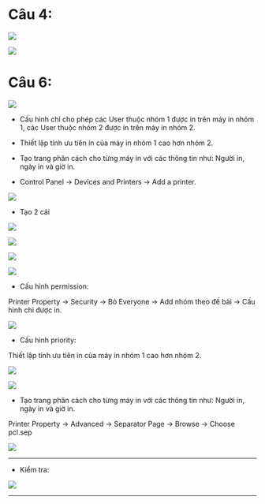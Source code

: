 # Câu 4:

![](../../Image/Pasted%20image%2020250714163012.png)

![](../../Image/Pasted%20image%2020250714164720.png)

# Câu 6:

![](../../Image/Pasted%20image%2020250714165138.png)

- Cấu hình chỉ cho phép các User thuộc nhóm 1 được in trên máy in nhóm 1, các User thuộc nhóm 2 được in trên máy in nhóm 2. 
- Thiết lập tính ưu tiên in của máy in nhóm 1 cao hơn nhóm 2. 
- Tạo trang phân cách cho từng máy in với các thông tin như: Người in, ngày in và giờ in.


- Control Panel -> Devices and Printers -> Add a printer.

![](../../Image/Pasted%20image%2020250714165242.png)

- Tạo 2 cái

![](../../Image/Pasted%20image%2020250714170357.png)

![](../../Image/Pasted%20image%2020250714170432.png)

![](../../Image/Pasted%20image%2020250714170514.png)

![](../../Image/Pasted%20image%2020250714170630.png)

- Cấu hình permission:

Printer Property -> Security -> Bỏ Everyone -> Add nhóm theo đề bài -> Cấu hình chỉ được in.

![](../../Image/Pasted%20image%2020250714171137.png)

- Cấu hình priority:

Thiết lập tính ưu tiên in của máy in nhóm 1 cao hơn nhóm 2. 

![](../../Image/Pasted%20image%2020250714171500.png)

![](../../Image/Pasted%20image%2020250714171621.png)

- Tạo trang phân cách cho từng máy in với các thông tin như: Người in, ngày in và giờ in.

Printer Property -> Advanced -> Separator Page -> Browse -> Choose pcl.sep

![](../../Image/Pasted%20image%2020250714172433.png)

---

- Kiểm tra:

![](../../Image/Pasted%20image%2020250714180710.png)

---
